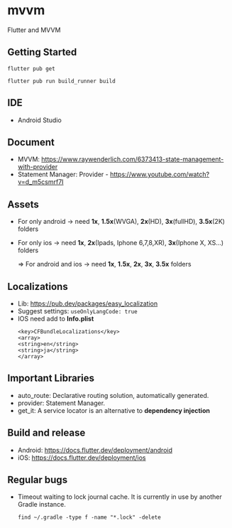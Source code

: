 # mvvm
Flutter and MVVM

## Getting Started
`flutter pub get`

`flutter pub run build_runner build`

## IDE
- Android Studio

## Document
- MVVM: https://www.raywenderlich.com/6373413-state-management-with-provider
- Statement Manager: Provider - https://www.youtube.com/watch?v=d_m5csmrf7I

## Assets
- For only android -> need **1x**, **1.5x**(WVGA), **2x**(HD), **3x**(fullHD), **3.5x**(2K) folders
- For only ios -> need **1x**, **2x**(Ipads, Iphone 6,7,8,XR), **3x**(Iphone X, XS...) folders

  => For android and ios -> need **1x**, **1.5x**, **2x**, **3x**, **3.5x** folders

## Localizations
- Lib: https://pub.dev/packages/easy_localization
- Suggest settings: `useOnlyLangCode: true`
- IOS need add to **Info.plist**
  ```
  <key>CFBundleLocalizations</key>
  <array>
  <string>en</string>
  <string>ja</string>
  </array>
## Important Libraries
- auto_route: Declarative routing solution, automatically generated.
- provider: Statement Manager.
- get_it: A service locator is an alternative to **dependency injection**

## Build and release
- Android: https://docs.flutter.dev/deployment/android
- iOS: https://docs.flutter.dev/deployment/ios

## Regular bugs
- Timeout waiting to lock journal cache. It is currently in use by another Gradle instance.

  `find ~/.gradle -type f -name "*.lock" -delete`
